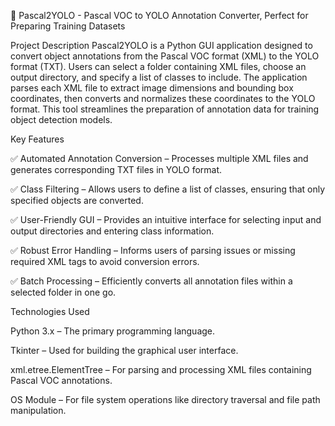 📄 Pascal2YOLO - Pascal VOC to YOLO Annotation Converter, Perfect for Preparing Training Datasets

Project Description
Pascal2YOLO is a Python GUI application designed to convert object annotations from the Pascal VOC format (XML) to the YOLO format (TXT). Users can select a folder containing XML files, choose an output directory, and specify a list of classes to include. The application parses each XML file to extract image dimensions and bounding box coordinates, then converts and normalizes these coordinates to the YOLO format. This tool streamlines the preparation of annotation data for training object detection models.

Key Features

✅ Automated Annotation Conversion – Processes multiple XML files and generates corresponding TXT files in YOLO format.

✅ Class Filtering – Allows users to define a list of classes, ensuring that only specified objects are converted.

✅ User-Friendly GUI – Provides an intuitive interface for selecting input and output directories and entering class information.

✅ Robust Error Handling – Informs users of parsing issues or missing required XML tags to avoid conversion errors.

✅ Batch Processing – Efficiently converts all annotation files within a selected folder in one go.

Technologies Used

Python 3.x – The primary programming language.

Tkinter – Used for building the graphical user interface.

xml.etree.ElementTree – For parsing and processing XML files containing Pascal VOC annotations.

OS Module – For file system operations like directory traversal and file path manipulation.

